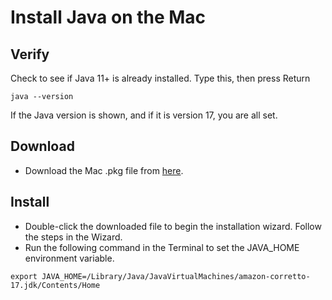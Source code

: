 # Install Java on the Mac

## Verify
Check to see if Java 11+ is already installed. Type this, then press Return

```
java --version
```

If the Java version is shown, and if it is version 17, you are all set.

## Download

* Download the Mac .pkg file from [here](https://corretto.aws/downloads/latest/amazon-corretto-17-x64-macos-jdk.pkg).

## Install

* Double-click the downloaded file to begin the installation wizard. Follow the steps in the Wizard.
* Run the following command in the Terminal to set the JAVA_HOME environment variable.

```
export JAVA_HOME=/Library/Java/JavaVirtualMachines/amazon-corretto-17.jdk/Contents/Home
```